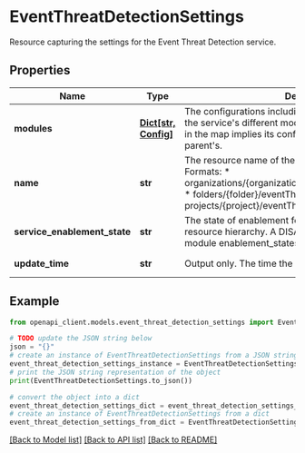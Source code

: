 # EventThreatDetectionSettings

Resource capturing the settings for the Event Threat Detection service.

## Properties

Name | Type | Description | Notes
------------ | ------------- | ------------- | -------------
**modules** | [**Dict[str, Config]**](Config.md) | The configurations including the state of enablement for the service&#39;s different modules. The absence of a module in the map implies its configuration is inherited from its parent&#39;s. | [optional] 
**name** | **str** | The resource name of the EventThreatDetectionSettings. Formats: * organizations/{organization}/eventThreatDetectionSettings * folders/{folder}/eventThreatDetectionSettings * projects/{project}/eventThreatDetectionSettings | [optional] 
**service_enablement_state** | **str** | The state of enablement for the service at its level of the resource hierarchy. A DISABLED state will override all module enablement_states to DISABLED. | [optional] 
**update_time** | **str** | Output only. The time the settings were last updated. | [optional] [readonly] 

## Example

```python
from openapi_client.models.event_threat_detection_settings import EventThreatDetectionSettings

# TODO update the JSON string below
json = "{}"
# create an instance of EventThreatDetectionSettings from a JSON string
event_threat_detection_settings_instance = EventThreatDetectionSettings.from_json(json)
# print the JSON string representation of the object
print(EventThreatDetectionSettings.to_json())

# convert the object into a dict
event_threat_detection_settings_dict = event_threat_detection_settings_instance.to_dict()
# create an instance of EventThreatDetectionSettings from a dict
event_threat_detection_settings_from_dict = EventThreatDetectionSettings.from_dict(event_threat_detection_settings_dict)
```
[[Back to Model list]](../README.md#documentation-for-models) [[Back to API list]](../README.md#documentation-for-api-endpoints) [[Back to README]](../README.md)


